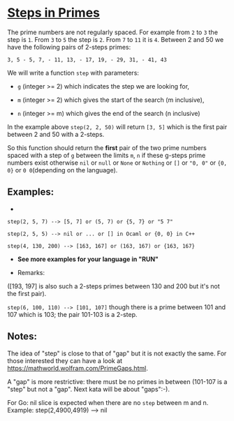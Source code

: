 # [Steps in Primes](https://www.codewars.com/kata/steps-in-primes "https://www.codewars.com/kata/5613d06cee1e7da6d5000055")

The prime numbers are not regularly spaced. For example from `2` to `3` the step is `1`.
From `3` to `5` the step is `2`. From `7` to `11` it is `4`.
Between 2 and 50 we have the following pairs of 2-steps primes:

`3, 5 - 5, 7, - 11, 13, - 17, 19, - 29, 31, - 41, 43`

We will write a function `step` with parameters:

- `g` (integer >= 2) which indicates the step we are looking for,

- `m` (integer >= 2) which gives the start of the search (m inclusive),

- `n` (integer >= m) which gives the end of the search (n inclusive)

In the example above `step(2, 2, 50)` will return `[3, 5]` which is the first pair between 2 and 50 with a 2-steps.

So this function should return the **first** pair of the two prime numbers spaced with a step of `g`
between the limits `m`, `n` if these g-steps prime numbers exist otherwise `nil` or `null` or `None` or `Nothing` or `[]` or `"0, 0"` or `{0, 0}` or `0 0`(depending on the language). 


## Examples:

- 

`step(2, 5, 7) --> [5, 7] or (5, 7) or {5, 7} or "5 7"`

`step(2, 5, 5) --> nil or ... or [] in Ocaml or {0, 0} in C++`

`step(4, 130, 200) --> [163, 167] or (163, 167) or {163, 167}`

- **See more examples for your language in "RUN"**


- Remarks:

([193, 197] is also such a 2-steps primes between 130 and 200 but it's not the first pair).

`step(6, 100, 110) --> [101, 107]` though there is a prime between 101 and 107 which is 103; the pair 101-103 is a 2-step.


## Notes: 

The idea of "step" is close to that of "gap" but it is not exactly the same. For those interested they can have a look
at <https://mathworld.wolfram.com/PrimeGaps.html>. 

A "gap" is more restrictive: there must be no primes in between 
(101-107 is a "step" but not a "gap". Next kata will be about "gaps":-).

For Go: nil slice is expected when there are no `step` between m and n.
Example: step(2,4900,4919) --> nil